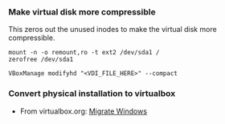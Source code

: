 ### Make virtual disk more compressible

This zeros out the unused inodes to make the virtual disk more compressible.

```
mount -n -o remount,ro -t ext2 /dev/sda1 /  
zerofree /dev/sda1  

VBoxManage modifyhd "<VDI_FILE_HERE>" --compact
```

### Convert physical installation to virtualbox
* From virtualbox.org: [Migrate Windows][0]


[0]: https://www.virtualbox.org/wiki/Migrate_Windows "Migrate Windows"